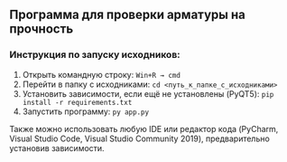 ## Программа для проверки арматуры на прочность

### Инструкция по запуску исходников:

1. Открыть командную строку: ```Win+R → cmd```
2. Перейти в папку с исходниками: ```cd <путь_к_папке_с_исходниками>```
3. Установить зависимости, если ещё не установлены (PyQT5): ```pip install -r requirements.txt```
4. Запустить программу: ```py app.py```

Также можно использовать любую IDE или редактор кода (PyCharm, Visual Studio Code, Visual Studio Community 2019), предварительно установив зависимости.
